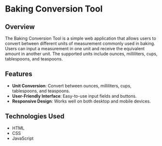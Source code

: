 # Baking Conversion Tool

## Overview

The Baking Conversion Tool is a simple web application that allows users to convert between different units of measurement commonly used in baking. Users can input a measurement in one unit and receive the equivalent amount in another unit. The supported units include ounces, milliliters, cups, tablespoons, and teaspoons.

## Features

- **Unit Conversion**: Convert between ounces, milliliters, cups, tablespoons, and teaspoons.
- **User-Friendly Interface**: Easy-to-use input fields and buttons.
- **Responsive Design**: Works well on both desktop and mobile devices.

## Technologies Used

- HTML
- CSS
- JavaScript

